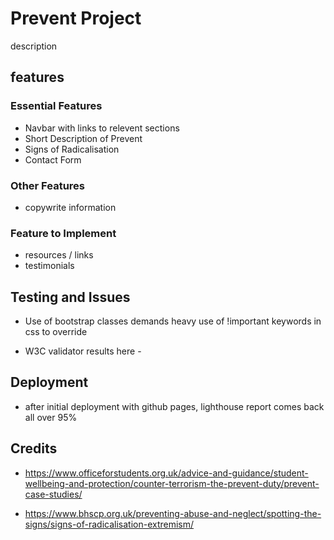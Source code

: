 # Prevent Project
description
## features
### Essential Features
- Navbar with links to relevent sections
- Short Description of Prevent
- Signs of Radicalisation
- Contact Form
### Other Features
- copywrite information

### Feature to Implement
- resources / links
- testimonials


## Testing and Issues
- Use of bootstrap classes demands heavy use of !important keywords in css to override

- W3C validator results here -

## Deployment
- after initial deployment with github pages, lighthouse report comes back all over 95%
## Credits
- https://www.officeforstudents.org.uk/advice-and-guidance/student-wellbeing-and-protection/counter-terrorism-the-prevent-duty/prevent-case-studies/

- https://www.bhscp.org.uk/preventing-abuse-and-neglect/spotting-the-signs/signs-of-radicalisation-extremism/
